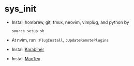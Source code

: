 # sys_init



* Install hombrew, git, tmux, neovim, vimplug, and python by 

  ``source setup.sh``

* At nvim, run `:PlugInstall`,  `:UpdateRemotePlugins`

* Install [Karabiner](https://karabiner-elements.pqrs.org)

* Install [MacTex](https://www.tug.org/mactex/)

  


